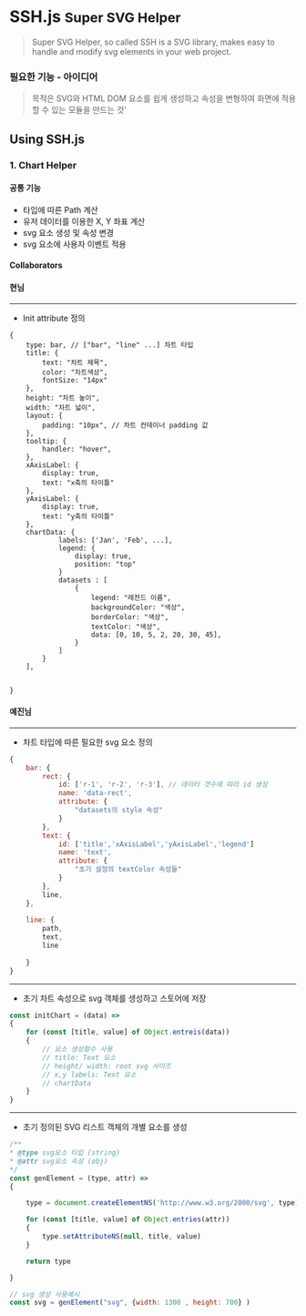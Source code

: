 # SSH.js <small> Super SVG Helper</small>
>Super SVG Helper, so called SSH is a SVG library, makes easy to handle and modify svg elements in your web project.




### 필요한 기능 - 아이디어
>목적은 SVG와 HTML DOM 요소를 쉽게 생성하고 속성을 변형하여
화면에 적용할 수 있는 모듈을 만드는 것'


## Using SSH.js 

### 1. Chart Helper

#### 공통 기능

- 타입에 따른 Path 계산
- 유저 데이터를 이용한 X, Y 좌표 계산
- svg 요소 생성 및 속성 변경
- svg 요소에 사용자 이벤트 적용

#### Collaborators
#### 현님
---
- Init attribute 정의 
```javscript
{
    type: bar, // ["bar", "line" ...] 차트 타입 
    title: {
        text: "차트 제목",
        color: "차트색상",
        fontSize: "14px"
    },
    height: "차트 높이",
    width: "차트 넓이",
    layout: {
        padding: "10px", // 차트 컨테이너 padding 값
    },
    tooltip: {
        handler: "hover",
    },
    xAxisLabel: {
        display: true,
        text: "x축의 타이틀"
    },
    yAxisLabel: {
        display: true,
        text: "y축의 타이틀"
    },
    chartData: {
            labels: ['Jan', 'Feb', ...],
            legend: {
                display: true,
                position: "top"
            }
            datasets : [
                {
                    legend: "레전드 이름",
                    backgroundColor: "색상",
                    borderColor: "색상",
                    textColor: "색상",
                    data: [0, 10, 5, 2, 20, 30, 45],    
                }
            ]
        }    
    ],
    
    
}
```



#### 예진님
---
- 차트 타입에 따른 필요한 svg 요소 정의
``` javascript
{
    bar: {
        rect: {
            id: ['r-1', 'r-2', 'r-3'], // 데이터 갯수에 따라 id 생성
            name: 'data-rect',
            attribute: {
                "datasets의 style 속성"
            }
        },
        text: {
            id: ['title','xAxisLabel','yAxisLabel','legend']
            name: 'text',
            attribute: {
                "초기 설정의 textColor 속성들"
            }
        },
        line,
    },
    
    line: {
        path,
        text,
        line
    
    }
}

```
---
- 초기 차트 속성으로 svg 객체를 생성하고 스토어에 저장
``` javascript
const initChart = (data) =>
{
    for (const [title, value] of Object.entreis(data))
    {
        // 요소 생성함수 사용
        // title: Text 요소
        // height/ width: root svg 사이즈
        // x,y labels: Text 요소
        // chartData
    }
}

```
---
- 초기 정의된 SVG 리스트 객체의 개별 요소를 생성

``` javascript
/**
* @type svg요소 타입 (string)
* @attr svg요소 속성 (obj)
*/
const genElement = (type, attr) =>
{

    type = document.createElementNS('http://www.w3.org/2000/svg', type)

    for (const [title, value] of Object.entries(attr))
    {
        type.setAttributeNS(null, title, value)
    }

    return type

}

// svg 생성 사용예시
const svg = genElement("svg", {width: 1300 , height: 700} )


```



